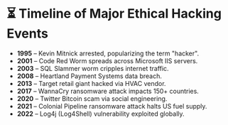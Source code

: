 # ⏳ Timeline of Major Ethical Hacking Events

- **1995** – Kevin Mitnick arrested, popularizing the term "hacker".
- **2001** – Code Red Worm spreads across Microsoft IIS servers.
- **2003** – SQL Slammer worm cripples internet traffic.
- **2008** – Heartland Payment Systems data breach.
- **2013** – Target retail giant hacked via HVAC vendor.
- **2017** – WannaCry ransomware attack impacts 150+ countries.
- **2020** – Twitter Bitcoin scam via social engineering.
- **2021** – Colonial Pipeline ransomware attack halts US fuel supply.
- **2022** – Log4j (Log4Shell) vulnerability exploited globally.
